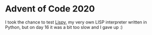 Advent of Code 2020
===

I took the chance to test [Lispy](https://github.com/e-dorigatti/lispy), my very own LISP interpreter written in Python, but on day 16 it was a bit too slow and I gave up :)
